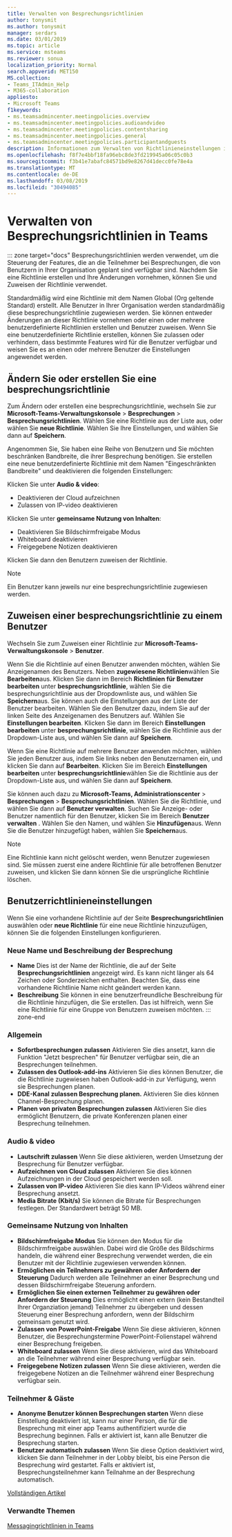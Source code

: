 ```yaml
---
title: Verwalten von Besprechungsrichtlinien
author: tonysmit
ms.author: tonysmit
manager: serdars
ms.date: 03/01/2019
ms.topic: article
ms.service: msteams
ms.reviewer: sonua
localization_priority: Normal
search.appverid: MET150
MS.collection:
- Teams_ITAdmin_Help
- M365-collaboration
appliesto:
- Microsoft Teams
f1keywords:
- ms.teamsadmincenter.meetingpolicies.overview
- ms.teamsadmincenter.meetingpolicies.audioandvideo
- ms.teamsadmincenter.meetingpolicies.contentsharing
- ms.teamsadmincenter.meetingpolicies.general
- ms.teamsadmincenter.meetingpolicies.participantandguests
description: Informationen zum Verwalten von Richtlinieneinstellungen in Teams meeting.
ms.openlocfilehash: f8f7e4bbf18fa96ebc8de3fd219945a06c05c0b3
ms.sourcegitcommit: f3b41e7abafc84571bd9e8267d41decc0fe78e4a
ms.translationtype: MT
ms.contentlocale: de-DE
ms.lasthandoff: 03/08/2019
ms.locfileid: "30494085"
---
```

# <a name="manage-meeting-policies-in-teams"></a>Verwalten von Besprechungsrichtlinien in Teams

::: zone target="docs"
Besprechungsrichtlinien werden verwendet, um die Steuerung der Features, die an die Teilnehmer bei Besprechungen, die von Benutzern in Ihrer Organisation geplant sind verfügbar sind. Nachdem Sie eine Richtlinie erstellen und Ihre Änderungen vornehmen, können Sie und Zuweisen der Richtlinie verwendet. 

Standardmäßig wird eine Richtlinie mit dem Namen Global (Org geltende Standard) erstellt. Alle Benutzer in Ihrer Organisation werden standardmäßig diese besprechungsrichtlinie zugewiesen werden. Sie können entweder Änderungen an dieser Richtlinie vornehmen oder einen oder mehrere benutzerdefinierte Richtlinien erstellen und Benutzer zuweisen. Wenn Sie eine benutzerdefinierte Richtlinie erstellen, können Sie zulassen oder verhindern, dass bestimmte Features wird für die Benutzer verfügbar und weisen Sie es an einen oder mehrere Benutzer die Einstellungen angewendet werden. 

## <a name="change-or-create-a-meeting-policy"></a>Ändern Sie oder erstellen Sie eine besprechungsrichtlinie

Zum Ändern oder erstellen eine besprechungsrichtlinie, wechseln Sie zur **Microsoft-Teams-Verwaltungskonsole** > **Besprechungen** > **Besprechungsrichtlinien**. Wählen Sie eine Richtlinie aus der Liste aus, oder wählen Sie **neue Richtlinie**. Wählen Sie Ihre Einstellungen, und wählen Sie dann auf **Speichern**.

Angenommen Sie, Sie haben eine Reihe von Benutzern und Sie möchten beschränken Bandbreite, die ihrer Besprechung benötigen. Sie erstellen eine neue benutzerdefinierte Richtlinie mit dem Namen "Eingeschränkten Bandbreite" und deaktivieren die folgenden Einstellungen:

Klicken Sie unter **Audio & video**:
- Deaktivieren der Cloud aufzeichnen
- Zulassen von IP-video deaktivieren

Klicken Sie unter **gemeinsame Nutzung von Inhalten**:
- Deaktivieren Sie Bildschirmfreigabe Modus
- Whiteboard deaktivieren
- Freigegebene Notizen deaktivieren

Klicken Sie dann den Benutzern zuweisen der Richtlinie.

> [!NOTE] 
> Ein Benutzer kann jeweils nur eine besprechungsrichtlinie zugewiesen werden. 

## <a name="assign-a-meeting-policy-to-a-user"></a>Zuweisen einer besprechungsrichtlinie zu einem Benutzer

Wechseln Sie zum Zuweisen einer Richtlinie zur **Microsoft-Teams-Verwaltungskonsole** > **Benutzer**. 
 
Wenn Sie die Richtlinie auf einen Benutzer anwenden möchten, wählen Sie Anzeigenamen des Benutzers. Neben **zugewiesene Richtlinien**wählen Sie **Bearbeiten**aus. Klicken Sie dann im Bereich **Richtlinien für Benutzer bearbeiten** unter **besprechungsrichtlinie**, wählen Sie die besprechungsrichtlinie aus der Dropdownliste aus, und wählen Sie **Speichern**aus. Sie können auch die Einstellungen aus der Liste der Benutzer bearbeiten. Wählen Sie den Benutzer dazu, indem Sie auf der linken Seite des Anzeigenamen des Benutzers auf. Wählen Sie **Einstellungen bearbeiten**. Klicken Sie dann im Bereich **Einstellungen bearbeiten** unter **besprechungsrichtlinie**, wählen Sie die Richtlinie aus der Dropdown-Liste aus, und wählen Sie dann auf **Speichern**. 
 
Wenn Sie eine Richtlinie auf mehrere Benutzer anwenden möchten, wählen Sie jeden Benutzer aus, indem Sie links neben den Benutzernamen ein, und klicken Sie dann auf **Bearbeiten**. Klicken Sie im Bereich **Einstellungen bearbeiten** unter **besprechungsrichtlinie**wählen Sie die Richtlinie aus der Dropdown-Liste aus, und wählen Sie dann auf **Speichern**.
 
Sie können auch dazu zu **Microsoft-Teams, Administrationscenter** > **Besprechungen** >  **Besprechungsrichtlinien**. Wählen Sie die Richtlinie, und wählen Sie dann auf **Benutzer verwalten**. Suchen Sie Anzeige- oder Benutzer namentlich für den Benutzer, klicken Sie im Bereich **Benutzer verwalten** . Wählen Sie den Namen, und wählen Sie **Hinzufügen**aus. Wenn Sie die Benutzer hinzugefügt haben, wählen Sie **Speichern**aus.

> [!NOTE] 
> Eine Richtlinie kann nicht gelöscht werden, wenn Benutzer zugewiesen sind. Sie müssen zuerst eine andere Richtlinie für alle betroffenen Benutzer zuweisen, und klicken Sie dann können Sie die ursprüngliche Richtlinie löschen.
 
 
## <a name="user-policy-settings"></a>Benutzerrichtlinieneinstellungen

Wenn Sie eine vorhandene Richtlinie auf der Seite **Besprechungsrichtlinien** auswählen oder **neue Richtlinie** für eine neue Richtlinie hinzuzufügen, können Sie die folgenden Einstellungen konfigurieren.

### <a name="new-meeting-policy-name-and-description"></a>Neue Name und Beschreibung der Besprechung
   - **Name** Dies ist der Name der Richtlinie, die auf der Seite **Besprechungsrichtlinien** angezeigt wird. Es kann nicht länger als 64 Zeichen oder Sonderzeichen enthalten. Beachten Sie, dass eine vorhandene Richtlinie Name nicht geändert werden kann.
   - **Beschreibung** Sie können in eine benutzerfreundliche Beschreibung für die Richtlinie hinzufügen, die Sie erstellen. Das ist hilfreich, wenn Sie eine Richtlinie für eine Gruppe von Benutzern zuweisen möchten.
::: zone-end 

<a name="bkgeneral"> </a>
### <a name="general"></a>Allgemein
   - **Sofortbesprechungen zulassen** Aktivieren Sie dies ansetzt, kann die Funktion "Jetzt besprechen" für Benutzer verfügbar sein, die an Besprechungen teilnehmen.
   - **Zulassen des Outlook-add-ins** Aktivieren Sie dies können Benutzer, die die Richtlinie zugewiesen haben Outlook-add-in zur Verfügung, wenn sie Besprechungen planen.
   - **DDE-Kanal zulassen Besprechung planen.** Aktivieren Sie dies können Channel-Besprechung planen.
   - **Planen von privaten Besprechungen zulassen** Aktivieren Sie dies ermöglicht Benutzern, die private Konferenzen planen einer Besprechung teilnehmen.

<a name="bkaudioandvideo"> </a>

### <a name="audio--video"></a>Audio & video
   - **Lautschrift zulassen** Wenn Sie diese aktivieren, werden Umsetzung der Besprechung für Benutzer verfügbar.
   - **Aufzeichnen von Cloud zulassen** Aktivieren Sie dies können Aufzeichnungen in der Cloud gespeichert werden soll.
   - **Zulassen von IP-video** Aktivieren Sie dies kann IP-Videos während einer Besprechung ansetzt.
   - **Media Bitrate (Kbit/s)** Sie können die Bitrate für Besprechungen festlegen. Der Standardwert beträgt 50 MB.

<a name="bkcontentsharing"> </a>

### <a name="content-sharing"></a>Gemeinsame Nutzung von Inhalten
   - **Bildschirmfreigabe Modus** Sie können den Modus für die Bildschirmfreigabe auswählen. Dabei wird die Größe des Bildschirms handeln, die während einer Besprechung verwendet werden, die ein Benutzer mit der Richtlinie zugewiesen verwenden können.
   - **Ermöglichen ein Teilnehmers zu gewähren oder Anfordern der Steuerung** Dadurch werden alle Teilnehmer an einer Besprechung und dessen Bildschirmfreigabe Steuerung anfordern.
   - **Ermöglichen Sie einen externen Teilnehmer zu gewähren oder Anfordern der Steuerung** Dies ermöglicht einen extern (kein Bestandteil Ihrer Organziation jemand) Teilnehmer zu übergeben und dessen Steuerung einer Besprechung anfordern, wenn der Bildschirm gemeinsam genutzt wird.
   - **Zulassen von PowerPoint-Freigabe** Wenn Sie diese aktivieren, können Benutzer, die Besprechungstermine PowerPoint-Folienstapel während einer Besprechung freigeben.
   - **Whiteboard zulassen** Wenn Sie diese aktivieren, wird das Whiteboard an die Teilnehmer während einer Besprechung verfügbar sein.
   - **Freigegebene Notizen zulassen** Wenn Sie diese aktivieren, werden die freigegebene Notizen an die Teilnehmer während einer Besprechung verfügbar sein.

<a name="bkparticipantsandguests"> </a>

### <a name="participants--guests"></a>Teilnehmer & Gäste
   - **Anonyme Benutzer können Besprechungen starten** Wenn diese Einstellung deaktiviert ist, kann nur einer Person, die für die Besprechung mit einer app Teams authentifiziert wurde die Besprechung beginnen. Falls er aktiviert ist, kann alle Benutzer die Besprechung starten.
   - **Benutzer automatisch zulassen** Wenn Sie diese Option deaktiviert wird, klicken Sie dann Teilnehmer in der Lobby bleibt, bis eine Person die Besprechung wird gestartet. Falls er aktiviert ist, Besprechungsteilnehmer kann Teilnahme an der Besprechung automatisch.

[Vollständigen Artikel](meeting-policies-in-teams.md)

### <a name="related-topics"></a>Verwandte Themen
[Messagingrichtlinien in Teams](messaging-policies-in-teams.md)